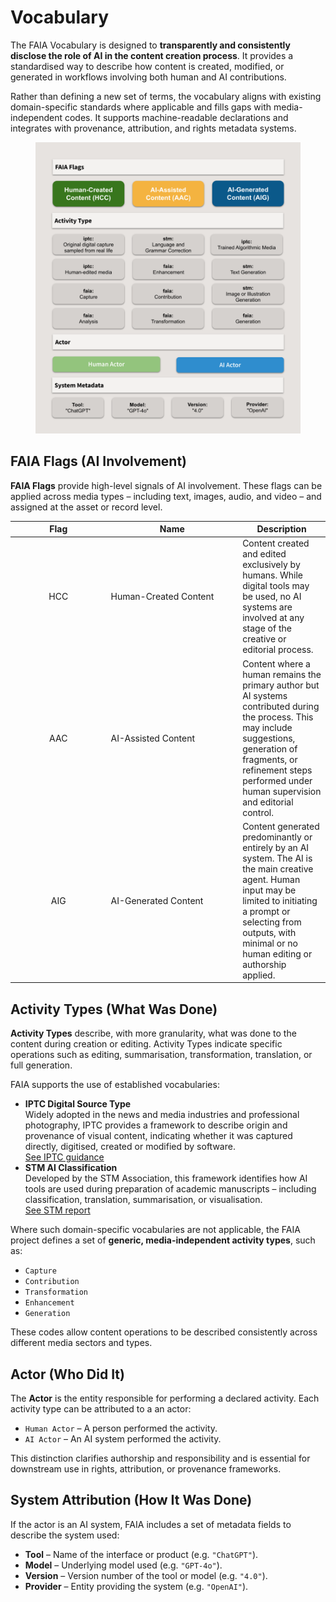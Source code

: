 # Vocabulary

The FAIA Vocabulary is designed to **transparently and consistently disclose the role of AI in the content creation process**. It provides a standardised way to describe how content is created, modified, or generated in workflows involving both human and AI contributions.

Rather than defining a new set of terms, the vocabulary aligns with existing domain-specific standards where applicable and fills gaps with media-independent codes. It supports machine-readable declarations and integrates with provenance, attribution, and rights metadata systems.

<figure><img src="../.gitbook/assets/FAIA Model (1).png" alt=""><figcaption></figcaption></figure>

## FAIA Flags (AI Involvement)

**FAIA Flags** provide high-level signals of AI involvement. These flags can be applied across media types – including text, images, audio, and video – and assigned at the asset or record level.

<table><thead><tr><th width="139.49609375" align="center">Flag</th><th width="196.65625">Name</th><th>Description</th></tr></thead><tbody><tr><td align="center">HCC</td><td>Human-Created Content</td><td>Content created and edited exclusively by humans. While digital tools may be used, no AI systems are involved at any stage of the creative or editorial process.</td></tr><tr><td align="center">AAC</td><td>AI-Assisted Content</td><td>Content where a human remains the primary author but AI systems contributed during the process. This may include suggestions, generation of fragments, or refinement steps performed under human supervision and editorial control.</td></tr><tr><td align="center">AIG</td><td>AI-Generated Content</td><td>Content generated predominantly or entirely by an AI system. The AI is the main creative agent. Human input may be limited to initiating a prompt or selecting from outputs, with minimal or no human editing or authorship applied.</td></tr></tbody></table>

## Activity Types (What Was Done)

**Activity Types** describe, with more granularity, what was done to the content during creation or editing. Activity Types indicate specific operations such as editing, summarisation, transformation, translation, or full generation.

FAIA supports the use of established vocabularies:

* **IPTC Digital Source Type**\
  Widely adopted in the news and media industries and professional photography, IPTC provides a framework to describe origin and provenance of visual content, indicating whether it was captured directly, digitised, created or modified by software.\
  [See IPTC guidance](https://www.iptc.org/std/photometadata/documentation/userguide/#_guidance_for_using_digital_source_type)
* **STM AI Classification**\
  Developed by the STM Association, this framework identifies how AI tools are used during preparation of academic manuscripts – including classification, translation, summarisation, or visualisation. \
  [See STM report](https://stm-assoc.org/new-stm-draft-report-classifying-ai-use-in-manuscript-preparation/)

Where such domain-specific vocabularies are not applicable, the FAIA project defines a set of **generic, media-independent activity types**, such as:

* `Capture`
* `Contribution`
* `Transformation`
* `Enhancement`
* `Generation`

These codes allow content operations to be described consistently across different media sectors and types.

## Actor (Who Did It)

The **Actor** is the entity responsible for performing a declared activity. Each activity type can be attributed to a an actor:

* `Human Actor` – A person performed the activity.
* `AI Actor` – An AI system performed the activity.

This distinction clarifies authorship and responsibility and is essential for downstream use in rights, attribution, or provenance frameworks.

## System Attribution (How It Was Done)

If the actor is an AI system, FAIA includes a set of metadata fields to describe the system used:

* **Tool** – Name of the interface or product (e.g. `"ChatGPT"`).
* **Model** – Underlying model used (e.g. `"GPT-4o"`).
* **Version** – Version number of the tool or model (e.g. `"4.0"`).
* **Provider** – Entity providing the system (e.g. `"OpenAI"`).
